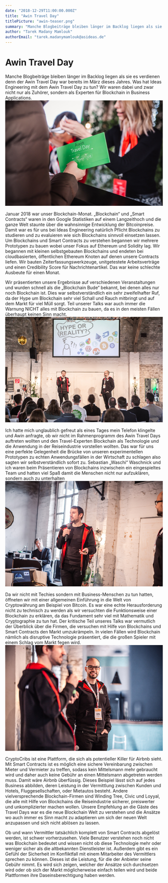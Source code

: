 ```yaml
---
date: "2018-12-29T11:00:00.000Z"
title: "Awin Travel Day"
titlePicture: "awin-teaser.png"
summary: "Manche Blogbeiträge bleiben länger im Backlog liegen als sie es verdienen denn der Awin Travel Day war bereits im März dieses Jahres. Was hat Ideas Engineering mit dem Awin Travel Day zu tun? Wir waren dabei und zwar nicht nur als Zuhörer, sondern als Experten für Blockchain in Business Applications."
author: "Tarek Madany Mamlouk"
authorEmail: "tarek.madanymamlouk@asideas.de"
---
```

# Awin Travel Day

Manche Blogbeiträge bleiben länger im Backlog liegen als sie es verdienen denn der Awin Travel Day war bereits im März dieses Jahres. Was hat Ideas Engineering mit dem Awin Travel Day zu tun? Wir waren dabei und zwar nicht nur als Zuhörer, sondern als Experten für Blockchain in Business Applications. 
![Awin Travel Day](awin_0.jpg)

Januar 2018 war unser Blockchain-Monat. „Blockchain“ und „Smart Contracts“ waren in den Google Statistiken auf einem Langzeithoch und die ganze Welt staunte über die wahnsinnige Entwicklung der Bitcoinpreise. Damit war es für uns bei Ideas Engineering natürlich Pflicht Blockchains zu studieren und zu evaluieren wie sich Blockchains sinnvoll einsetzen lassen. Um Blockchains und Smart Contracts zu verstehen begannen wir mehrere Prototypen zu bauen wobei unser Fokus auf Ethereum und Solidity lag. Wir begannen mit kleinen selbstgebauten Blockchains und endeten bei cloudbasierten, öffentlichen Ethereum Knoten auf denen unsere Contracts liefen. Wir bauten Zeiterfassungswerkzeuge, unitgetestete Arbeitsverträge und einen Credibility Score für Nachrichtenartikel. Das war keine schlechte Ausbeute für einen Monat.

Wir präsentierten unsere Ergebnisse auf verschiedenen Veranstaltungen und wurden schnell als die „Blockchain Bude“ bekannt, bei denen alles nur noch Blockchain ist. Dies war selbstverständlich ein sehr zweifelhafter Ruf, da der Hype um Blockchain sehr viel Schall und Rauch mitbringt und auf dem Markt für viel Müll sorgt. Teil unserer Talks war auch immer die Warnung NICHT alles mit Blockchain zu bauen, da es in den meisten Fällen überhaupt keinen Sinn macht.
![Awin Travel Day](awin_1.jpg)

Ich hatte mich unglaublich gefreut als eines Tages mein Telefon klingelte und Awin anfragte, ob wir nicht im Rahmenprogramm des Awin Travel Days auftreten wollten und den Travel-Experten Blockchain als Technologie und die Anwendung in der Reiseindustrie vorstellen wollten. Das war für uns eine perfekte Gelegenheit die Brücke von unseren experimentellen Prototypen zu echten Anwendungsfällen in der Wirtschaft zu schlagen also sagten wir selbstverständlich sofort zu. Sebastian „Waschi“ Waschnick und ich waren beim Präsentieren von Blockchains inzwischein ein eingespieltes Team und hatten viel Spaß damit die Menschen nicht nur aufzuklären, sondern auch zu unterhalten
![Awin Travel Day](awin_2.jpg)

Da wir nicht mit Techies sondern mit Business-Menschen zu tun hatten, öffneten wir mit einer allgemeinen Einführung in die Welt von Cryptowährung am Beispiel von Bitcoin. Es war eine echte Herausforderung nicht zu technisch zu werden als wir versuchten die Funktionsweise einer Blockchain zu erklären, da das Fundament sehr viel mit Mathematik und Cryptographie zu tun hat. Der kritische Teil unseres Talks war vermutlich der Überblick über die Firmen, die versuchen mit Hilfe von Blockchains und Smart Contracts den Markt umzukrämpeln. In vielen Fällen wird Blockchain nämlich als disruptive Technologie präsentiert, die die großen Spieler mit einem Schlag vom Markt fegen wird. 
![Awin Travel Day](awin_3.jpg)

CryptoCribs ist eine Plattform, die sich als potentieller Killer für Airbnb sieht. Mit Smart Contracts ist es möglich eine sichere Vereinbarung zwischen Mieter und Vermieter zu treffen, sodass kein Mittelsmann mehr gebraucht wird und daher auch keine Gebühr an einen Mittelsmann abgetreten werden muss. Damit wäre Airbnb überfüssig. Dieses Beispiel lässt sich auf jedes Business abbilden, deren Leistung in der Vermittlung zwischen Kunden und Hotels, Fluggesellschaften, oder Mietautos besteht. Andere vielversprechende Blockchain-Firmen sind Winding Tree, Civic und Loyyal, die alle mit Hilfe von Blockchains die Reiseindustrie sicherer, preiswerter und unkomplizierter machen wollen. Unsere Empfehlung an die Gäste des Travel Days war es die neue Blockchain Welt zu verstehen und die Ansätze wo auch immer es Sinn macht zu adaptieren um sich der neuen Welt anzupassen und sich nicht ablösen zu lassen.

Ob und wann Vermittler tatsächlich komplett von Smart Contracts abgelöst werden, ist schwer vorherzusehen. Viele Benutzer verstehen noch nicht was Blockchain bedeutet und wissen nicht ob diese Technologie mehr oder weniger sicher als die altbekannten Dienstleister ist. Außerdem gibt es ein Gefühl der Sicherheit im Konfliktfall mit einem Mitarbeiter des Vermittlers sprechen zu können. Dieses ist die Leistung, für die der Anbieter seine Gebühr nimmt. Es wird sich zeigen, welcher der Ansätze sich durchsetzen wird oder ob sich der Markt möglicherweise einfach teilen wird und beide Plattformen ihre Daseinsberechtigung haben werden. 
